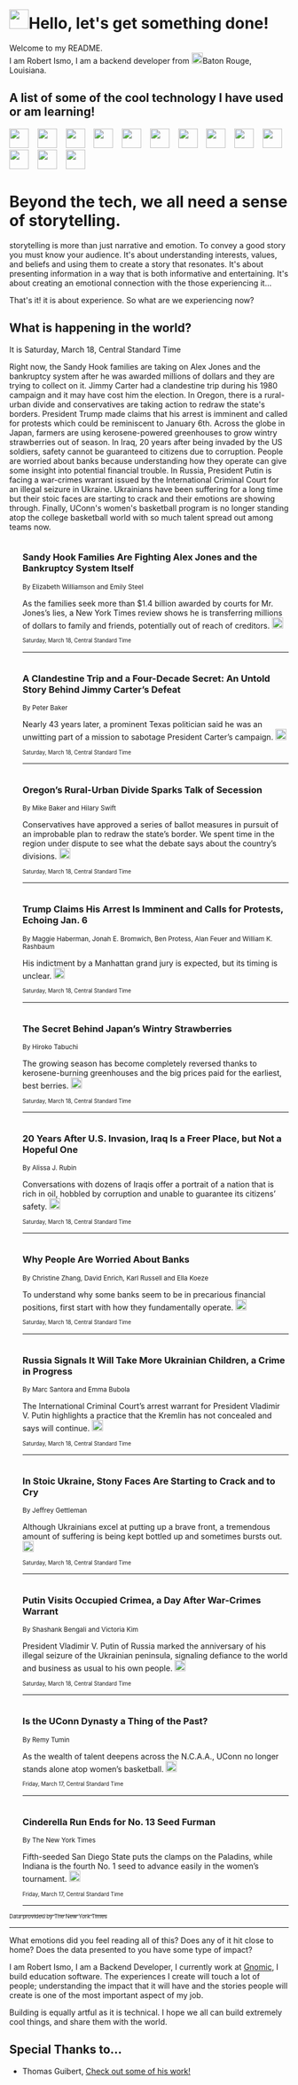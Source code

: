 <h1><img src="https://emojis.slackmojis.com/emojis/images/1643514375/3493/hot-coffee.gif?1643514375" width="35"/>Hello, let's get something done!</h1>

<p>Welcome to my README.<br/>
I am Robert Ismo, I am a backend developer from <img src="https://emojis.slackmojis.com/emojis/images/1638395689/50435/moulin_rouge.png?1638395689" width="20"/>Baton Rouge, Louisiana.</p>
<h2>A list of some of the cool technology I have used or am learning!</h2>
<p>
<img src="https://emojis.slackmojis.com/emojis/images/1643516091/21142/meow_bongotap.gif?1643516091" width="35" alt="">
<img src="https://img.shields.io/badge/Favorite%20Frontend%20Framework-SvelteKit-f83903" alt="">
<img src="https://img.shields.io/badge/Second%20Favorite-Vue-40b581" alt="">
<img src="https://img.shields.io/badge/Most%20Used%20Runtime-Nodejs-78b061" alt="">
<img src="https://emojis.slackmojis.com/emojis/images/1643517416/34482/fire.gif?1643517416" width="35" alt="">
<img src="https://img.shields.io/badge/Javascript%20But%20Better-Typescript-0078ca" alt="">
<img src="https://img.shields.io/badge/Favorite%20Language-Elixir-3e244d" alt="">
<img src="https://img.shields.io/badge/Containerize%20Everything-Docker-6ac9ef" alt="">
<img src="https://emojis.slackmojis.com/emojis/images/1643514596/5999/meow_party.gif?1643514596" width="35" alt="">
<img src="https://img.shields.io/badge/API%20Love%20Language-Graphql-de32a5" alt="">
<img src="https://img.shields.io/badge/Our%20Favorite%20Version%20Controller-Git-e94f33" alt="">
<img src="https://img.shields.io/badge/Favorite%20Database-Redis-d42d1d" alt="">
<img src="https://emojis.slackmojis.com/emojis/images/1643514559/5584/deployparrot.gif?1643514559" width="35" alt="">
<img src="https://img.shields.io/badge/Container%20Interstate-RabbitMQ-f66200" alt="">
<img src="https://img.shields.io/badge/Gotta%20Learn-Kubernetes-316adf" alt="">
<img src="https://img.shields.io/badge/Really%20Mature%20Now-WASM-654fef" alt="">
<img src="https://emojis.slackmojis.com/emojis/images/1666642497/61942/dance_vibe.gif?1666642497" width="35" alt="">
<img src="https://img.shields.io/badge/For%20My%20M1-ARM64-657d96" alt="">
<img src="https://img.shields.io/badge/Loving%20This%20So%20Much-TailwindCSS-17bcb5" alt="">
<img src="https://img.shields.io/badge/Cool%20Build%20Tool-Vite-f9cb24" alt="">
<img src="https://emojis.slackmojis.com/emojis/images/1669231376/62819/working-on-it.gif?1669231376" width="35" alt="">
<img src="https://img.shields.io/badge/Fun%20and%20Easy%20Database-MongoDB-5f8c49" alt="">
<img src="https://img.shields.io/badge/JS%20Life%20Support-NPM-c73737" alt="">
<img src="https://img.shields.io/badge/I%20Liked%20It-DynamoDB-0073b9" alt="">
<img src="https://emojis.slackmojis.com/emojis/images/1643514045/46/question.gif?1643514045" width="35" alt="">
<img src="https://img.shields.io/badge/cool-React-60d6f9" alt="">
<img src="https://img.shields.io/badge/Future%20Big%20Project-Lambda-f37e00" alt="">
<img src="https://img.shields.io/badge/NPM%20But%20Better-PNPM-f1aa07" alt="">
<img src="https://emojis.slackmojis.com/emojis/images/1643514943/9662/fbwow.gif?1643514943" width="35" alt="">
<img src="https://img.shields.io/badge/First%20Language-C-662079" alt="">
<img src="https://img.shields.io/badge/Where%20I%20Deploy%20Frontend-Vercel-000000" alt="">
<img src="https://img.shields.io/badge/Who%20Does%20not%20Want%20an%20App-Swift-f9492a" alt="">
<img src="https://emojis.slackmojis.com/emojis/images/1643514058/151/javascript.png?1643514058" width="35" alt="">
<img src="https://img.shields.io/badge/cool-Python-fbd542" alt="">
<img src="https://img.shields.io/badge/Favorite%20Something-Stripe-656cdc" alt="">
<img src="https://img.shields.io/badge/Of%20Course-HTML5-ed6327" alt="">
<img src="https://emojis.slackmojis.com/emojis/images/1660415405/60731/bomb.gif?1660415405" width="35" alt="">
<img src="https://img.shields.io/badge/hate-CSS-2964ec" alt="">
<img src="https://img.shields.io/badge/Learning-CircleCI-141215" alt="">
<img src="https://img.shields.io/badge/Learning-Rust-fbbb3b" alt="">
<img src="https://emojis.slackmojis.com/emojis/images/1660415397/60712/writing-hand.gif?1660415397" width="35" alt="">
<img src="https://img.shields.io/badge/Dev%20Browser%20of%20Choice-Firefox-cc4e26" alt="">
<img src="https://img.shields.io/badge/Recoverying%20From%20Windows-UNIX-1781e3" alt="">
<img src="https://img.shields.io/badge/LOVE-LogSeq-90c1c2" alt="">
<img src="https://emojis.slackmojis.com/emojis/images/1643514066/223/kirby.gif?1643514066" width="35" alt="">
<img src="https://img.shields.io/badge/Daily%20Driver-MacOS-e6e6e8" alt="">
<img src="https://img.shields.io/badge/Git%20Server-Github-000000" alt="">
<img src="https://img.shields.io/badge/enjoyable-EC2-f17428" alt="">
<img src="https://emojis.slackmojis.com/emojis/images/1643514239/2069/excited.gif?1643514239" width="35" alt="">
</p>
<h1>Beyond the tech, we all need a sense of storytelling.</h1>
<p>storytelling is more than just narrative and emotion. To convey a good story you must know your audience. It's about understanding interests, values, and beliefs and using them to create a story that resonates. It's about presenting information in a way that is both informative and entertaining. It's about creating an emotional connection with the those experiencing it...</p>
<p>That's it! it is about experience. So what are we experiencing now?</p>
<h2>What is happening in the world?</h2>
<p>It is Saturday, March 18, Central Standard Time</p>
<p>
Right now, the Sandy Hook families are taking on Alex Jones and the bankruptcy system after he was awarded millions of dollars and they are trying to collect on it. Jimmy Carter had a clandestine trip during his 1980 campaign and it may have cost him the election. In Oregon, there is a rural-urban divide and conservatives are taking action to redraw the state&#39;s borders. President Trump made claims that his arrest is imminent and called for protests which could be reminiscent to January 6th. Across the globe in Japan, farmers are using kerosene-powered greenhouses to grow wintry strawberries out of season. In Iraq, 20 years after being invaded by the US soldiers, safety cannot be guaranteed to citizens due to corruption. People are worried about banks because understanding how they operate can give some insight into potential financial trouble. In Russia, President Putin is facing a war-crimes warrant issued by the International Criminal Court for an illegal seizure in Ukraine. Ukrainians have been suffering for a long time but their stoic faces are starting to crack and their emotions are showing through. Finally, UConn&#39;s women&#39;s basketball program is no longer standing atop the college basketball world with so much talent spread out among teams now.</p>
<ol>
<img src="https://img.shields.io/badge/-us-blue" alt="">
<h3>Sandy Hook Families Are Fighting Alex Jones and the Bankruptcy System Itself</h3>
<sub>By Elizabeth Williamson and Emily Steel</sub>
<p>As the families seek more than $1.4 billion awarded by courts for Mr. Jones’s lies, a New York Times review shows he is transferring millions of dollars to family and friends, potentially out of reach of creditors.  <a href="https://nyti.ms/3TpxoQW"><img src="https://developer.nytimes.com/files/poweredby_nytimes_30b.png?v=1583354208352" height="20"></a></p>
<sub><sub>Saturday, March 18, Central Standard Time</sub></sub>
<hr/>
<img src="https://img.shields.io/badge/-us-blue" alt="">
<h3>A Clandestine Trip and a Four-Decade Secret: An Untold Story Behind Jimmy Carter’s Defeat</h3>
<sub>By Peter Baker</sub>
<p>Nearly 43 years later, a prominent Texas politician said he was an unwitting part of a mission to sabotage President Carter’s campaign.  <a href="https://nyti.ms/3LzfWaR"><img src="https://developer.nytimes.com/files/poweredby_nytimes_30b.png?v=1583354208352" height="20"></a></p>
<sub><sub>Saturday, March 18, Central Standard Time</sub></sub>
<hr/>
<img src="https://img.shields.io/badge/-us-blue" alt="">
<h3>Oregon’s Rural-Urban Divide Sparks Talk of Secession</h3>
<sub>By Mike Baker and Hilary Swift</sub>
<p>Conservatives have approved a series of ballot measures in pursuit of an improbable plan to redraw the state’s border. We spent time in the region under dispute to see what the debate says about the country’s divisions.  <a href="https://nyti.ms/42n4HrV"><img src="https://developer.nytimes.com/files/poweredby_nytimes_30b.png?v=1583354208352" height="20"></a></p>
<sub><sub>Saturday, March 18, Central Standard Time</sub></sub>
<hr/>
<img src="https://img.shields.io/badge/-us-blue" alt="">
<h3>Trump Claims His Arrest Is Imminent and Calls for Protests, Echoing Jan. 6</h3>
<sub>By Maggie Haberman, Jonah E. Bromwich, Ben Protess, Alan Feuer and William K. Rashbaum</sub>
<p>His indictment by a Manhattan grand jury is expected, but its timing is unclear.  <a href="https://nyti.ms/3Z3h8pX"><img src="https://developer.nytimes.com/files/poweredby_nytimes_30b.png?v=1583354208352" height="20"></a></p>
<sub><sub>Saturday, March 18, Central Standard Time</sub></sub>
<hr/>
<img src="https://img.shields.io/badge/-climate-blue" alt="">
<h3>The Secret Behind Japan’s Wintry Strawberries</h3>
<sub>By Hiroko Tabuchi</sub>
<p>The growing season has become completely reversed thanks to kerosene-burning greenhouses and the big prices paid for the earliest, best berries.  <a href="https://nyti.ms/3JNaRdI"><img src="https://developer.nytimes.com/files/poweredby_nytimes_30b.png?v=1583354208352" height="20"></a></p>
<sub><sub>Saturday, March 18, Central Standard Time</sub></sub>
<hr/>
<img src="https://img.shields.io/badge/-world-blue" alt="">
<h3>20 Years After U.S. Invasion, Iraq Is a Freer Place, but Not a Hopeful One</h3>
<sub>By Alissa J. Rubin</sub>
<p>Conversations with dozens of Iraqis offer a portrait of a nation that is rich in oil, hobbled by corruption and unable to guarantee its citizens’ safety.  <a href="https://nyti.ms/3FzxkZr"><img src="https://developer.nytimes.com/files/poweredby_nytimes_30b.png?v=1583354208352" height="20"></a></p>
<sub><sub>Saturday, March 18, Central Standard Time</sub></sub>
<hr/>
<img src="https://img.shields.io/badge/-business-blue" alt="">
<h3>Why People Are Worried About Banks</h3>
<sub>By Christine Zhang, David Enrich, Karl Russell and Ella Koeze</sub>
<p>To understand why some banks seem to be in precarious financial positions, first start with how they fundamentally operate.  <a href="https://nyti.ms/42jHQO6"><img src="https://developer.nytimes.com/files/poweredby_nytimes_30b.png?v=1583354208352" height="20"></a></p>
<sub><sub>Saturday, March 18, Central Standard Time</sub></sub>
<hr/>
<img src="https://img.shields.io/badge/-world-blue" alt="">
<h3>Russia Signals It Will Take More Ukrainian Children, a Crime in Progress</h3>
<sub>By Marc Santora and Emma Bubola</sub>
<p>The International Criminal Court’s arrest warrant for President Vladimir V. Putin highlights a practice that the Kremlin has not concealed and says will continue.  <a href="https://nyti.ms/3JkqcAY"><img src="https://developer.nytimes.com/files/poweredby_nytimes_30b.png?v=1583354208352" height="20"></a></p>
<sub><sub>Saturday, March 18, Central Standard Time</sub></sub>
<hr/>
<img src="https://img.shields.io/badge/-world-blue" alt="">
<h3>In Stoic Ukraine, Stony Faces Are Starting to Crack and to Cry</h3>
<sub>By Jeffrey Gettleman</sub>
<p>Although Ukrainians excel at putting up a brave front, a tremendous amount of suffering is being kept bottled up and sometimes bursts out.  <a href="https://nyti.ms/3LsEEK6"><img src="https://developer.nytimes.com/files/poweredby_nytimes_30b.png?v=1583354208352" height="20"></a></p>
<sub><sub>Saturday, March 18, Central Standard Time</sub></sub>
<hr/>
<img src="https://img.shields.io/badge/-world-blue" alt="">
<h3>Putin Visits Occupied Crimea, a Day After War-Crimes Warrant</h3>
<sub>By Shashank Bengali and Victoria Kim</sub>
<p>President Vladimir V. Putin of Russia marked the anniversary of his illegal seizure of the Ukrainian peninsula, signaling defiance to the world and business as usual to his own people.  <a href="https://nyti.ms/3lmjvqe"><img src="https://developer.nytimes.com/files/poweredby_nytimes_30b.png?v=1583354208352" height="20"></a></p>
<sub><sub>Saturday, March 18, Central Standard Time</sub></sub>
<hr/>
<img src="https://img.shields.io/badge/-sports-blue" alt="">
<h3>Is the UConn Dynasty a Thing of the Past?</h3>
<sub>By Remy Tumin</sub>
<p>As the wealth of talent deepens across the N.C.A.A., UConn no longer stands alone atop women’s basketball.  <a href="https://nyti.ms/3YXK6aK"><img src="https://developer.nytimes.com/files/poweredby_nytimes_30b.png?v=1583354208352" height="20"></a></p>
<sub><sub>Friday, March 17, Central Standard Time</sub></sub>
<hr/>
<img src="https://img.shields.io/badge/-sports-blue" alt="">
<h3>Cinderella Run Ends for No. 13 Seed Furman</h3>
<sub>By The New York Times</sub>
<p>Fifth-seeded San Diego State puts the clamps on the Paladins, while Indiana is the fourth No. 1 seed to advance easily in the women’s tournament.  <a href="https://nyti.ms/3LA76tG"><img src="https://developer.nytimes.com/files/poweredby_nytimes_30b.png?v=1583354208352" height="20"></a></p>
<sub><sub>Friday, March 17, Central Standard Time</sub></sub>
<hr/>
</ol>
<a href="https://developer.nytimes.com"><sub><sub>Data provided by The New York Times</sub></sub></a>
<hr/>
<p>What emotions did you feel reading all of this? Does any of it hit close to home? Does the data presented to you have some type of impact?</p>
<p>I am Robert Ismo, I am a Backend Developer, I currently work at <a href="https://gnomic.education/">Gnomic</a>, I build education software. The experiences I create will touch a lot of people; understanding the impact that it will have and the stories people will create is one of the most important aspect of my job.</p>
<p>Building is equally artful as it is technical. I hope we all can build extremely cool things, and share them with the world.</p>
<h2>Special Thanks to...</h2>
<ul>
<li>Thomas Guibert, <a href="https://github.com/thmsgbrt/thmsgbrt">Check out some of his work!</a></li>
</ul>
